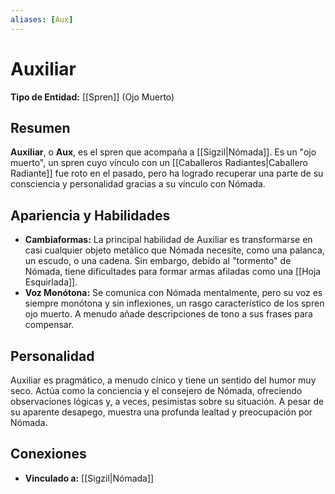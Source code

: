 ```yaml
---
aliases: [Aux]
---
```


# Auxiliar

**Tipo de Entidad:** [[Spren]] (Ojo Muerto)

## Resumen
**Auxiliar**, o **Aux**, es el spren que acompaña a [[Sigzil|Nómada]]. Es un "ojo muerto", un spren cuyo vínculo con un [[Caballeros Radiantes|Caballero Radiante]] fue roto en el pasado, pero ha logrado recuperar una parte de su consciencia y personalidad gracias a su vínculo con Nómada.

## Apariencia y Habilidades
- **Cambiaformas:** La principal habilidad de Auxiliar es transformarse en casi cualquier objeto metálico que Nómada necesite, como una palanca, un escudo, o una cadena. Sin embargo, debido al "tormento" de Nómada, tiene dificultades para formar armas afiladas como una [[Hoja Esquirlada]].
- **Voz Monótona:** Se comunica con Nómada mentalmente, pero su voz es siempre monótona y sin inflexiones, un rasgo característico de los spren ojo muerto. A menudo añade descripciones de tono a sus frases para compensar.

## Personalidad
Auxiliar es pragmático, a menudo cínico y tiene un sentido del humor muy seco. Actúa como la conciencia y el consejero de Nómada, ofreciendo observaciones lógicas y, a veces, pesimistas sobre su situación. A pesar de su aparente desapego, muestra una profunda lealtad y preocupación por Nómada.

## Conexiones
- **Vinculado a:** [[Sigzil|Nómada]]
